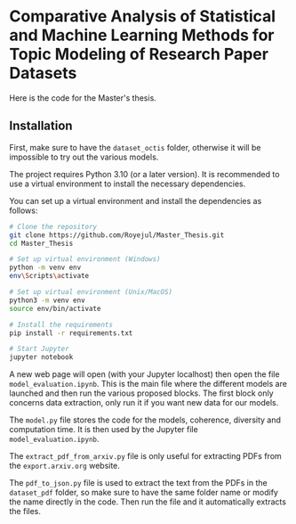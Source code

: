 # Comparative Analysis of Statistical and Machine Learning Methods for Topic Modeling of Research Paper Datasets
Here is the code for the Master's thesis.

## Installation
First, make sure to have the ```dataset_octis``` folder, otherwise it will be impossible to try out the various models.

The project requires Python 3.10 (or a later version). It is recommended to use a virtual environment to install the necessary dependencies.

You can set up a virtual environment and install the dependencies as follows:

```bash
# Clone the repository
git clone https://github.com/Royejul/Master_Thesis.git
cd Master_Thesis

# Set up virtual environment (Windows)
python -m venv env
env\Scripts\activate

# Set up virtual environment (Unix/MacOS)
python3 -m venv env
source env/bin/activate

# Install the requirements
pip install -r requirements.txt

# Start Jupyter
jupyter notebook
```

A new web page will open (with your Jupyter localhost) then open the file ```model_evaluation.ipynb```. This is the main file where the different models are launched and then run the various proposed blocks. The first block only concerns data extraction, only run it if you want new data for our models.

The ```model.py``` file stores the code for the models, coherence, diversity and computation time. It is then used by the Jupyter file ```model_evaluation.ipynb```.

The ```extract_pdf_from_arxiv.py``` file is only useful for extracting PDFs from the ```export.arxiv.org``` website.

The ```pdf_to_json.py``` file is used to extract the text from the PDFs in the ```dataset_pdf``` folder, so make sure to have the same folder name or modify the name directly in the code. Then run the file and it automatically extracts the files.

